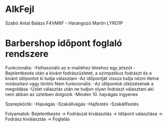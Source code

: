 # AlkFejl
Szabó Antal Balázs F4VM6F - Harangozó Martin LYRO1P
# Barbershop időpont foglaló rendszere
Funkcionális: -Felhasználó az e-mailéhez létrehoz egy jelszót
              -Bejelentkezés után a kívánt fodrászüzletet, a szimpatikus fodrászt és a kívánt időpontot ki tudja választani
              -Az időpontját vissza tudja nézni illetve módosítani vagy törölni
Nem funkcionális: -Az időpontok ütközésének a megoldása
                  -Üzlet választás után ne tudjon olyan fodrászt választani aki nem abban az üzletben dolgozik
                  -Minden 10. hajvágás ingyenes
                  
Szerepkörök: -Hajvágás
             -Szakállvágás
             -Hajfestés
             -Szakállfestés
             
Folyamatok: Bejelentkezés -> Fodrászat kiválasztás -> Időpont választása -> Fodrász kiválasztás -> Foglalás
